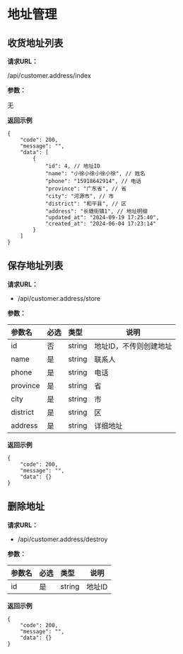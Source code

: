 # 地址管理

<!-- tabs:start -->

## **收货地址列表**

**请求URL：**

/api/customer.address/index

**参数：**

无

**返回示例**
``` 
{
    "code": 200,
    "message": "",
    "data": [
        {
            "id": 4, // 地址ID
            "name": "小徐小徐小徐小徐", // 姓名
            "phone": "15918642914", // 电话
            "province": "广东省", // 省
            "city": "河源市", // 市
            "district": "和平县", // 区
            "address": "长塘街镇1", // 地址明细
            "updated_at": "2024-09-19 17:25:40",
            "created_at": "2024-06-04 17:23:14"
        }
    ]
}
```

## **保存地址列表**

**请求URL：**

- /api/customer.address/store

**参数：**

| 参数名      | 必选 | 类型     | 说明           |
|:---------|:---|:-------|--------------|
| id       | 否  | string | 地址ID，不传则创建地址 |
| name     | 是  | string | 联系人          |
| phone    | 是  | string | 电话           |
| province | 是  | string | 省            |
| city     | 是  | string | 市            |
| district | 是  | string | 区            |
| address  | 是  | string | 详细地址         |

**返回示例**

``` 
{
    "code": 200,
    "message": "",
    "data": {}
}
```

## **删除地址**

**请求URL：**

- /api/customer.address/destroy

**参数：**

| 参数名 | 必选 | 类型     | 说明   |
|:----|:---|:-------|------|
| id  | 是  | string | 地址ID |

**返回示例**

``` 
{
    "code": 200,
    "message": "",
    "data": {}
}
```


<!-- tabs:end -->





